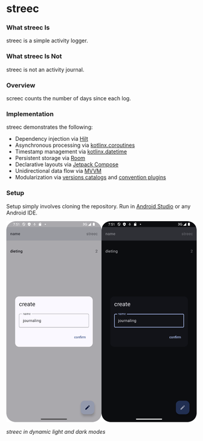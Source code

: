 # streec

### What streec Is

streec is a simple activity logger.

### What streec Is Not

streec is not an activity journal.

### Overview

screec counts the number of days since each log.

### Implementation

streec demonstrates the following:

- Dependency injection via [Hilt][hilt]
- Asynchronous processing via [kotlinx.coroutines][coroutines]
- Timestamp management via [kotlinx.datetime][datetime]
- Persistent storage via [Room][room]
- Declarative layouts via [Jetpack Compose][compose]
- Unidirectional data flow via [MVVM][mvvm]
- Modularization via [versions catalogs][versions] and [convention plugins][plugins]

### Setup

Setup simply involves cloning the repository. Run in [Android Studio][android studio] or any Android IDE.

<img src="./res/streec_light.png" alt="streec light" width=50%><img src="./res/streec_dark.png" alt="streec dark" width=50%>

*streec in dynamic light and dark modes*

[hilt]: https://developer.android.com/training/dependency-injection/hilt-android/
[coroutines]: https://github.com/Kotlin/kotlinx.coroutines/
[datetime]: https://github.com/Kotlin/kotlinx-datetime
[room]: https://developer.android.com/training/data-storage/room
[compose]: https://developer.android.com/jetpack/compose/
[mvvm]: https://developer.android.com/topic/architecture/
[versions]: https://docs.gradle.org/current/userguide/platforms.html
[plugins]: https://docs.gradle.org/current/samples/sample_convention_plugins.html

[android studio]: https://developer.android.com/studio
